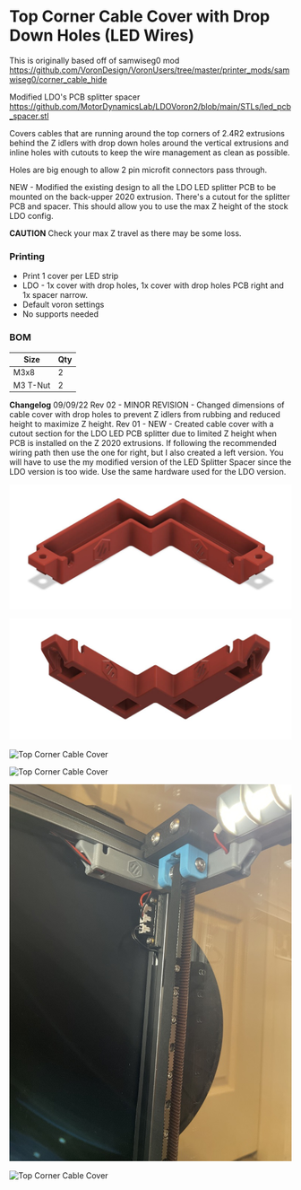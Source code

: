 # Top Corner Cable Cover with Drop Down Holes (LED Wires)

This is originally based off of samwiseg0 mod 
https://github.com/VoronDesign/VoronUsers/tree/master/printer_mods/samwiseg0/corner_cable_hide

Modified LDO's PCB splitter spacer
https://github.com/MotorDynamicsLab/LDOVoron2/blob/main/STLs/led_pcb_spacer.stl

Covers cables that are running around the top corners of 2.4R2 extrusions behind the Z idlers with drop down holes around the vertical extrusions and inline holes with cutouts to keep the wire management as clean as possible.

Holes are big enough to allow 2 pin microfit connectors pass through.

NEW - Modified the existing design to all the LDO LED splitter PCB to be mounted on the back-upper 2020 extrusion. There's a cutout for the splitter PCB and spacer. This should allow you to use the max Z height of the stock LDO config.

**CAUTION**
Check your max Z travel as there may be some loss.

### Printing
  * Print 1 cover per LED strip
  * LDO - 1x cover with drop holes, 1x cover with drop holes PCB right and 1x spacer narrow.
  * Default voron settings
  * No supports needed

### BOM

Size | Qty
--- | ---
M3x8 | 2
M3 T-Nut | 2

**Changelog**
09/09/22 
Rev 02 - MINOR REVISION - Changed dimensions of cable cover with drop holes to prevent Z idlers from rubbing and reduced height to maximize Z height. 
Rev 01 - NEW - Created cable cover with a cutout section for the LDO LED PCB splitter due to limited Z height when PCB is installed on the Z 2020 extrusions. If following the recommended wiring path then use the one for right, but I also created a left version. You will have to use the my modified version of the LED Splitter Spacer since the LDO version is too wide. Use the same hardware used for the LDO version.
 
![Top Corner Cable Cover](Images/top_corner_cable_cover_with_drop_holes_front.JPG)

![Top Corner Cable Cover](Images/top_corner_cable_cover_with_drop_holes_bottom.JPG)

![Top Corner Cable Cover](Images/top_corner_cable_cover_with_drop_holes_right.JPG)

![Top Corner Cable Cover](Images/top_corner_cable_cover_with_drop_holes_left.JPG)

![Top Corner Cable Cover](Images/top_corner_cable_cover_with_drop_holes_installed.JPG)

![Top Corner Cable Cover](Images/top_corner_cable_cover_with_drop_holes_left_right_installed.JPG)

